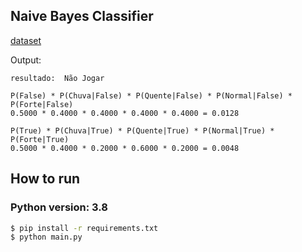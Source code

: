 ## Naive Bayes Classifier

[dataset](./data/play.csv)

Output:
```
resultado:  Não Jogar

P(False) * P(Chuva|False) * P(Quente|False) * P(Normal|False) * P(Forte|False)
0.5000 * 0.4000 * 0.4000 * 0.4000 * 0.4000 = 0.0128

P(True) * P(Chuva|True) * P(Quente|True) * P(Normal|True) * P(Forte|True)
0.5000 * 0.4000 * 0.2000 * 0.6000 * 0.2000 = 0.0048

```

## How to run
### Python version: 3.8

```sh
$ pip install -r requirements.txt
$ python main.py
```
